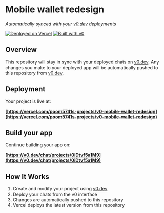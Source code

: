 # Mobile wallet redesign

*Automatically synced with your [v0.dev](https://v0.dev) deployments*

[![Deployed on Vercel](https://img.shields.io/badge/Deployed%20on-Vercel-black?style=for-the-badge&logo=vercel)](https://vercel.com/poom5741s-projects/v0-mobile-wallet-redesign)
[![Built with v0](https://img.shields.io/badge/Built%20with-v0.dev-black?style=for-the-badge)](https://v0.dev/chat/projects/0iDtvf5a1M9)

## Overview

This repository will stay in sync with your deployed chats on [v0.dev](https://v0.dev).
Any changes you make to your deployed app will be automatically pushed to this repository from [v0.dev](https://v0.dev).

## Deployment

Your project is live at:

**[https://vercel.com/poom5741s-projects/v0-mobile-wallet-redesign](https://vercel.com/poom5741s-projects/v0-mobile-wallet-redesign)**

## Build your app

Continue building your app on:

**[https://v0.dev/chat/projects/0iDtvf5a1M9](https://v0.dev/chat/projects/0iDtvf5a1M9)**

## How It Works

1. Create and modify your project using [v0.dev](https://v0.dev)
2. Deploy your chats from the v0 interface
3. Changes are automatically pushed to this repository
4. Vercel deploys the latest version from this repository
